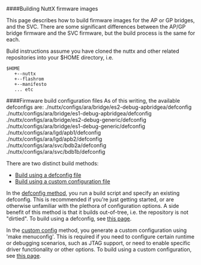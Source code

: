 ####Building NuttX firmware images

This page describes how to build firmware images for the AP or GP bridges, and the SVC. There are some significant differences between the AP/GP bridge firmware and the SVC firmware, but the build process is  the same for each.

Build instructions assume you have cloned the nuttx and other related repositories into your $HOME directory,
i.e. 
```
$HOME
   +--nuttx
   +--flashrom
   +--manifesto  
   ... etc
```

####Firmware build configuration files
As of this writing, the available defconfigs are:
./nuttx/configs/ara/bridge/es2-debug-apbridgea/defconfig  
./nuttx/configs/ara/bridge/es1-debug-apbridgea/defconfig  
./nuttx/configs/ara/bridge/es2-debug-generic/defconfig  
./nuttx/configs/ara/bridge/es1-debug-generic/defconfig  
./nuttx/configs/ara/lgd/apb1/defconfig  
./nuttx/configs/ara/lgd/apb2/defconfig  
./nuttx/configs/ara/svc/bdb2a/defconfig  
./nuttx/configs/ara/svc/bdb1b/defconfig  

There are two distinct build methods: 
- [Build using a defconfig file](Build-using-a-defconfig-file)
- [Build using a custom configuration file](Build-using-a-custom-configuration-file)
  
In the [defconfig method](Build-using-a-defconfig-file), you run a 
build script and specify an existing defconfig. This is recommended 
if you're just getting started, or are otherwise unfamiliar with the 
plethora of configuration options. A side benefit of this method is 
that it builds out-of-tree, i.e. the repository is not "dirtied".
To build using a defconfig, see [this page](Build-using-a-defconfig-file).

In the [custom config](Build-using-a-custom-configuration-file) method, 
you generate a custom configuration using 'make menuconfig'. This is 
required if you need to configure certain runtime or debugging scenarios, 
such as JTAG support, or need to enable specific driver functionality 
or other options. To build using a custom configuration, see [this page](Build-using-a-custom-configuration-file).  



